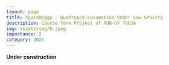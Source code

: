 ```yaml
---
layout: page
title: SpaceDoggy - Quadruped Locomotion Under Low Gravity
description: Course Term Project of ROB-GY 7863A
img: assets/img/0.jpeg
importance: 2
category: 2025
---
```


**Under construction**